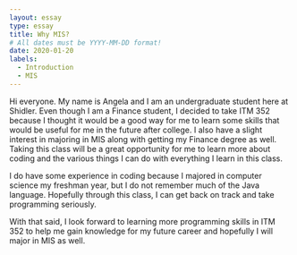 ```yaml
---
layout: essay
type: essay
title: Why MIS?
# All dates must be YYYY-MM-DD format!
date: 2020-01-20
labels:
  - Introduction
  - MIS
---
```


Hi everyone. My name is Angela and I am an undergraduate student here at Shidler. Even though I am a Finance student, I decided to take ITM 352 because I thought it would be a good way for me to learn some skills that would be useful for me in the future after college. I also have a slight interest in majoring in MIS along with getting my Finance degree as well. Taking this class will be a great opportunity for me to learn more about coding and the various things I can do with everything I learn in this class. 

I do have some experience in coding because I majored in computer science my freshman year, but I do not remember much of the Java language. Hopefully through this class, I can get back on track and take programming seriously.

With that said, I look forward to learning more programming skills in ITM 352 to help me gain knowledge for my future career and hopefully I will major in MIS as well.
